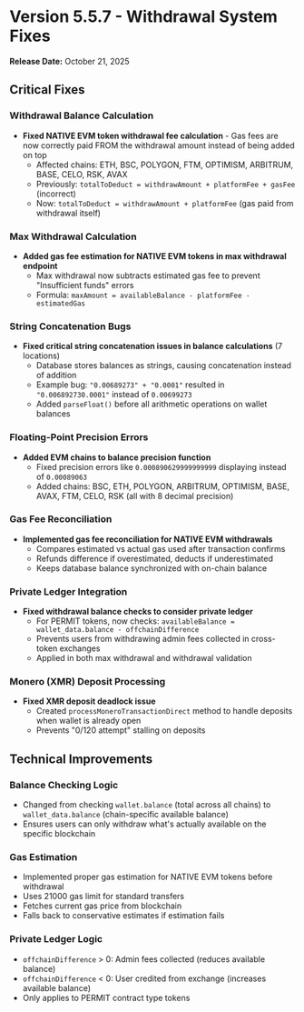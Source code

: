 # Version 5.5.7 - Withdrawal System Fixes

**Release Date:** October 21, 2025

## Critical Fixes

### Withdrawal Balance Calculation
- **Fixed NATIVE EVM token withdrawal fee calculation** - Gas fees are now correctly paid FROM the withdrawal amount instead of being added on top
  - Affected chains: ETH, BSC, POLYGON, FTM, OPTIMISM, ARBITRUM, BASE, CELO, RSK, AVAX
  - Previously: `totalToDeduct = withdrawAmount + platformFee + gasFee` (incorrect)
  - Now: `totalToDeduct = withdrawAmount + platformFee` (gas paid from withdrawal itself)

### Max Withdrawal Calculation
- **Added gas fee estimation for NATIVE EVM tokens in max withdrawal endpoint**
  - Max withdrawal now subtracts estimated gas fee to prevent "Insufficient funds" errors
  - Formula: `maxAmount = availableBalance - platformFee - estimatedGas`

### String Concatenation Bugs
- **Fixed critical string concatenation issues in balance calculations** (7 locations)
  - Database stores balances as strings, causing concatenation instead of addition
  - Example bug: `"0.00689273" + "0.0001"` resulted in `"0.006892730.0001"` instead of `0.00699273`
  - Added `parseFloat()` before all arithmetic operations on wallet balances

### Floating-Point Precision Errors
- **Added EVM chains to balance precision function**
  - Fixed precision errors like `0.000890629999999999` displaying instead of `0.00089063`
  - Added chains: BSC, ETH, POLYGON, ARBITRUM, OPTIMISM, BASE, AVAX, FTM, CELO, RSK (all with 8 decimal precision)

### Gas Fee Reconciliation
- **Implemented gas fee reconciliation for NATIVE EVM withdrawals**
  - Compares estimated vs actual gas used after transaction confirms
  - Refunds difference if overestimated, deducts if underestimated
  - Keeps database balance synchronized with on-chain balance

### Private Ledger Integration
- **Fixed withdrawal balance checks to consider private ledger**
  - For PERMIT tokens, now checks: `availableBalance = wallet_data.balance - offchainDifference`
  - Prevents users from withdrawing admin fees collected in cross-token exchanges
  - Applied in both max withdrawal and withdrawal validation

### Monero (XMR) Deposit Processing
- **Fixed XMR deposit deadlock issue**
  - Created `processMoneroTransactionDirect` method to handle deposits when wallet is already open
  - Prevents "0/120 attempt" stalling on deposits

## Technical Improvements

### Balance Checking Logic
- Changed from checking `wallet.balance` (total across all chains) to `wallet_data.balance` (chain-specific available balance)
- Ensures users can only withdraw what's actually available on the specific blockchain

### Gas Estimation
- Implemented proper gas estimation for NATIVE EVM tokens before withdrawal
- Uses 21000 gas limit for standard transfers
- Fetches current gas price from blockchain
- Falls back to conservative estimates if estimation fails

### Private Ledger Logic
- `offchainDifference` > 0: Admin fees collected (reduces available balance)
- `offchainDifference` < 0: User credited from exchange (increases available balance)
- Only applies to PERMIT contract type tokens